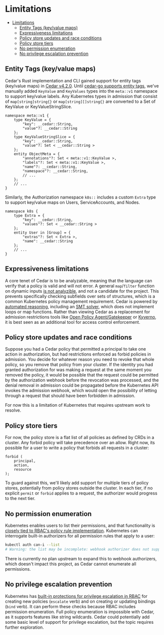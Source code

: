 # Limitations

- [Limitations](#limitations)
  - [Entity Tags (key/value maps)](#entity-tags-keyvalue-maps)
  - [Expressiveness limitations](#expressiveness-limitations)
  - [Policy store updates and race conditions](#policy-store-updates-and-race-conditions)
  - [Policy store tiers](#policy-store-tiers)
  - [No permission enumeration](#no-permission-enumeration)
  - [No privilege escalation prevention](#no-privilege-escalation-prevention)


## Entity Tags (key/value maps)

Cedar's Rust implementation and CLI gained support for entity tags (key/value maps) in [Cedar v4.2.0][4.2].
Until [cedar-go supports entity tags][go-entity-tags], we've manually added `KeyValue` and `KeyValues` types into the `meta::v1` namespace to support key/value labels.
Any Kubernetes types in admission that consist of `map[string]string{}` or `map[string][]string{}` are converted to a Set of KeyValue or KeyValueStringSlice.
```cedarschema
namespace meta::v1 {
    type KeyValue = {
        "key": __cedar::String,
        "value"?: __cedar::String
    };
    type KeyValueStringSlice = {
        "key": __cedar::String,
        "value"?: Set < __cedar::String >
    };
    entity ObjectMeta = {
        "annotations"?: Set < meta::v1::KeyValue >,
        "labels"?: Set < meta::v1::KeyValue >,
        "name"?: __cedar::String,
        "namespace"?: __cedar::String,
        // ...
    };
    // ...
}
```

Similarly, the Authorization namespace `k8s::` includes a custom `Extra` type to support key/value maps on Users, ServiceAccounts, and Nodes.
```cedarschema
namespace k8s {
	type Extra = {
		"key": __cedar::String,
		"values"?: Set < __cedar::String >
	};
    entity User in [Group] = {
		"extras"?: Set < Extra >,
		"name": __cedar::String
	};
    // ...
}
```

[4.2]: https://github.com/cedar-policy/cedar/releases/tag/v4.2.0
[go-entity-tags]: https://github.com/cedar-policy/cedar-go/issues/47

## Expressiveness limitations

A core tenet of Cedar is to be analyzable, meaning that the language can verify that a policy is valid and will not error.
A general `map`/`filter` function on dynamic inputs [is not analyzible][rfc21], and not a candidate for the project.
This prevents specifically checking subfields over sets of structures, which is a common Kubernetes policy management requirement.
Cedar is powered by [automated reasoning], including an [SMT solver], which does not implement loops or map functions.
Rather than viewing Cedar as a replacement for admission restrictions tools like [Open Policy Agent/Gatekeeper][gatekeeper] or [Kyverno][kyverno], it is best seen as an additional tool for access control enforcement.

[rfc21]: https://github.com/cedar-policy/rfcs/pull/21#issuecomment-2109240941
[automated reasoning]: https://www.amazon.science/blog/how-we-built-cedar-with-automated-reasoning-and-differential-testing
[SMT solver]: https://en.wikipedia.org/wiki/Satisfiability_modulo_theories
[gatekeeper]: https://open-policy-agent.github.io/gatekeeper/website/
[kyverno]: https://kyverno.io/

## Policy store updates and race conditions

Suppose you had a Cedar policy that permitted a principal to take one action in authorization, but had restrictions enforced as forbid policies in admission.
You decide for whatever reason you need to revoke that whole policy, so you remove that policy from your cluster.
If the identity you had granted authorization for was making a request at the same moment you removed the policy, it would be possible that the request could be permitted by the authorization webhook before the revocation was processed, and the denial removal in admission could be propagated before the Kubernetes API invokes the admission webhook, which would open the possibility of letting through a request that should have been forbidden in admission.

For now this is a limitation of Kubernetes that requires upstream work to resolve.

## Policy store tiers

For now, the policy store is a flat list of all policies as defined by CRDs in a cluster.
Any forbid policy will take precedence over an allow.
Right now, its possible for a user to write a policy that forbids all requests in a cluster:
```cedar
forbid (
    principal,
    action,
    resource
);
```
To guard against this, we'll likely add support for multiple tiers of policy stores, potentially from policy stores outside the cluster.
In each tier, if no explicit `permit` or `forbid` applies to a request, the authorizer would progress to the next tier.

## No permission enumeration

Kubernetes enables users to list their permissions, and that functionality is [closely tied to RBAC's policy rule implementation][ruleResolver].
Kubernetes can interrogate built-in authorizers for all permission rules that apply to a user:

```bash
kubectl auth can-i --list
# Warning: the list may be incomplete: webhook authorizer does not support user rule resolution
```

There is currently no plan upstream to expand this to webhook authorizers, which doesn't impact this project, as Cedar cannot enumerate all permissions.

[ruleResolver]: https://pkg.go.dev/k8s.io/apiserver@v0.31.1/pkg/authorization/authorizer#RuleResolver

## No privilege escalation prevention

Kubernetes has [built-in protections for privilege escalation in RBAC][privesc-rbac] for creating new policies (`escalate` verb) and on creating or updating bindings (`bind` verb).
It can perform these checks because RBAC includes permission enumeration.
Full policy enumeration is impossible with Cedar, as it supports features like string wildcards.
Cedar could potentially add some basic level of support for privilege escalation, but the topic requires further exploration.

[privesc-rbac]: https://kubernetes.io/docs/reference/access-authn-authz/rbac/#privilege-escalation-prevention-and-bootstrapping
